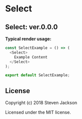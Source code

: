 Select
================
Select: ver.0.0.0 
---
**Typical render usage:**

```js
const SelectExample = () => (
  <Select>
    Example Content
  </Select>
);

export default SelectExample;
```

## License
Copyright (c) 2018 Steven Jackson

Licensed under the MIT license.
